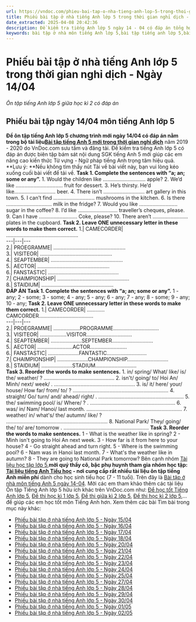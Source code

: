```yaml
---
url: https://vndoc.com/phieu-bai-tap-o-nha-tieng-anh-lop-5-trong-thoi-gian-nghi-dich-ngay-14-04-197864
title: Phiếu bài tập ở nhà tiếng Anh lớp 5 trong thời gian nghỉ dịch - Ngày 14/04 - Ôn tập tiếng Anh lớp 5 giữa học kì 2 có đáp án - VnDoc.com
date_extracted: 2025-04-08 20:42:36
description: Đề kiểm tra tiếng Anh lớp 5 ngày 14 - 04 có đáp án tổng hợp những dạng bài tập trắc nghiệm tiếng Anh 5 mới khác nhau giúp các em hoàn thiện những kỹ năng làm bài thi hiệu quả.
keywords: bài tập ở nhà môn tiếng Anh lớp 5,bài tập tiếng anh lớp 5,bài tập tiếng anh lớp 5 nâng cao,bài tập tết anh 5,bài tập tết tiếng anh lớp 5,bài tập tiếng anh lớp 5 cơ bản,Bài ôn tập ở nhà nghỉ phòng chống dịch bệnh môn tiếng Anh lớp 5,bài tập nghỉ phòng dịch corona,phòng dịch Corona,phòng chống dịch Covid-19,Bài tập tết lớp 5 môn tiếng Anh,bài tập sau tết môn tiếng anh lớp 5,bài tập tết môn tiếng anh lớp 5,bài tập bổ trợ nâng cao tiếng Anh lớp 5,Bài tập phòng dịch Corona lớp 5
---
```


# Phiếu bài tập ở nhà tiếng Anh lớp 5 trong thời gian nghỉ dịch - Ngày 14/04
 _Ôn tập tiếng Anh lớp 5 giữa học kì 2 có đáp án_
## Phiếu bài tập ngày 14/04 môn tiếng Anh lớp 5
**Đề ôn tập tiếng Anh lớp 5 chương trình mới ngày 14/04 có đáp án nằm trong bộ tài liệu[Bài tập tiếng Anh 5 mới trong thời gian nghỉ dịch](<https://vndoc.com/tieng-anh-lop5>)** năm 2019 - 2020 do VnDoc.com sưu tầm và đăng tải. Đề kiểm tra tiếng Anh lớp 5 có đáp án được biên tập bám sát nội dung SGK tiếng Anh 5 mới giúp các em nâng cao kiến thức Từ vựng - Ngữ pháp tiếng Anh trọng tâm hiệu quả.
**Lưu ý: **Nếu không tìm thấy nút Tải về bài viết này, bạn vui lòng kéo xuống cuối bài viết để tải về.
**Task 1. Complete the sentences with “a; an; some or any”.**
1\. Would the children like ………..………….….. apple?
2\. We’d like ………………………….. fruit for dessert.
3\. He’s thirsty. He’d like…….…………..……. beer.
4\. There isn’t ……………..……….. art gallery in this town.
5\. I can’t find …………………..….. mushrooms in the kitchen.
6\. Is there ………………..……….. milk in the fridge?
7\. Would you like …………………….. sugar in the coffee?
8\. I’d like …………………...… traveller’s cheques, please.
9\. Can I have ………………..…… Coke, please?
10\. There aren’t ………………..…. plates in the cupboard.
**Task 2. Leave ONE unnecessary letter in these words to make them correct.**
1.| CAMECORDER| ………………………………………….  
---|---|---  
2.| PROEGRAMME| ………………………………………….  
3.| VISITEOR| ………………………………………….  
4.| SEAPTEMBER| ………………………………………….  
5.| AECTOR| ………………………………………....  
6.| FANSTASTIC| …………………………………………  
7.| CHAIMPIONSHIP| ………………………………………….  
8.| STAIDIUM| ………………………………………….  
**ĐÁP ÁN**
**Task 1. Complete the sentences with “a; an; some or any”.**
1 - any; 2 - some; 3 - some; 4 - any; 5 - any;
6 - any; 7 - any; 8 - some; 9 - any; 10 - any;
**Task 2. Leave ONE unnecessary letter in these words to make them correct.**
1.| CAMECORDER| …………CAMCORDER……………………………….  
---|---|---  
2.| PROEGRAMME| ………………PROGRAMME………………………….  
3.| VISITEOR| ………………VISITOR………………………….  
4.| SEAPTEMBER| …………………SEPTEMBER……………………….  
5.| AECTOR| ……………………ACTOR…………………....  
6.| FANSTASTIC| …………………FANTASTIC………………………  
7.| CHAIMPIONSHIP| …………………CHAMPIONSHIP……………………….  
8.| STAIDIUM| …………………STADIUM……………………….  
**Task 3. Reorder the words to make sentences.**
1\. in/ spring/ What/ like/ is/ the/ weather/ ?
................................................
2\. isn't/ going/ to/ Hoi An/ Minh/ next/ week/
. ……………………………………………….
3\. is/ it/ here/ your/ house/ How far/ from/ to/ ?
.................................................................
4\. straight/ Go/ turn/ and/ ahead/ right/
. ………………………………………………….
5\. the/ swimming pool/ is/ Where/ ?
. ………………………………………………….
6\. was/ in/ Nam/ Hanoi/ last month.
………………………......................................
7\. weather/ in/ what's/ the/ autumn/ like/ ?
.....................................................................
8\. National Park/ They/ going/ the/ to/ are/ tomorrow
. ………………………………………………….
**Task 3. Reorder the words to make sentences.**
1 - What is the weather like in spring?
2 - Minh isn't going to Hoi An next week.
3 - How far is it from here to your house?
4 - Go straight ahead and turn right.
5 - Where is the swimming pool?
6 - Nam was in Hanoi last month.
7 - What's the weather like in autumn?
8 - They are going to National Park tomorrow?
Bên cạnh nhóm [Tài liệu học tập lớp 5](</goto?u=aHR0cHM6Ly93d3cuZmFjZWJvb2suY29tL2dyb3Vwcy9UYWkubGlldS5ob2MudGFwLmxvcC41LlZORE9DLw%3D%3D>),**mời quý thầy cô, bậc phụ huynh tham gia nhóm học tập: [Tài liệu tiếng Anh Tiểu học](</goto?u=aHR0cHM6Ly93d3cuZmFjZWJvb2suY29tL2dyb3Vwcy90YWlsaWV1dGllbmdhbmh0aWV1aG9jLw%3D%3D>) \- nơi cung cấp rất nhiều tài liệu ôn tập tiếng Anh miễn phí** dành cho học sinh tiểu học \(7 - 11 tuổi\).
Trên đây là [Bài tập ở nhà môn tiếng Anh 5 ngày 14-04](<https://vndoc.com/phieu-bai-tap-o-nha-tieng-anh-lop-5-trong-thoi-gian-nghi-dich-ngay-14-04-197864>). Mời các em tham khảo thêm các tài liệu Ôn tập Tiếng Anh lớp 5 hữu ích khác trên VnDoc.com như: [Để học tốt Tiếng Anh lớp 5](<https://vndoc.com/tieng-anh-lop5>), [Đề thi học kì 1 lớp 5](<https://vndoc.com/de-thi-hoc-ki-1-lop5>), [Đề thi giữa kì 2 lớp 5](<https://vndoc.com/de-thi-giua-ki-2-lop5>), [Đề thi học kì 2 lớp 5](<https://vndoc.com/de-thi-hoc-ki-2-lop5>),... để giúp các em học tốt môn Tiếng Anh hơn.
Xem thêm các bài Tìm bài trong mục này khác:
  * [Phiếu bài tập ở nhà tiếng Anh lớp 5 - Ngày 15/04](</phieu-bai-tap-o-nha-tieng-anh-lop-5-trong-thoi-gian-nghi-dich-ngay-15-04-197872>)
  * [Phiếu bài tập ở nhà tiếng Anh lớp 5 - Ngày 16/04](</phieu-bai-tap-o-nha-tieng-anh-lop-5-trong-thoi-gian-nghi-dich-ngay-16-04-197885>)
  * [Phiếu bài tập ở nhà tiếng Anh lớp 5 - Ngày 17/04](</phieu-bai-tap-o-nha-tieng-anh-lop-5-trong-thoi-gian-nghi-dich-ngay-17-04-197898>)
  * [Phiếu bài tập ở nhà tiếng Anh lớp 5 - Ngày 18/04](</phieu-bai-tap-o-nha-tieng-anh-lop-5-trong-thoi-gian-nghi-dich-ngay-18-04-197904>)
  * [Phiếu bài tập ở nhà tiếng Anh lớp 5 - Ngày 20/04](</phieu-bai-tap-o-nha-tieng-anh-lop-5-trong-thoi-gian-nghi-dich-ngay-20-04-198338>)
  * [Phiếu bài tập ở nhà tiếng Anh lớp 5 - Ngày 21/04](</phieu-bai-tap-o-nha-tieng-anh-lop-5-trong-thoi-gian-nghi-dich-ngay-21-04-198339>)
  * [Phiếu bài tập ở nhà tiếng Anh lớp 5 - Ngày 22/04](</phieu-bai-tap-o-nha-tieng-anh-lop-5-trong-thoi-gian-nghi-dich-ngay-22-04-198340>)
  * [Phiếu bài tập ở nhà tiếng Anh lớp 5 - Ngày 23/04](</phieu-bai-tap-o-nha-tieng-anh-lop-5-trong-thoi-gian-nghi-dich-ngay-23-04-198481>)
  * [Phiếu bài tập ở nhà tiếng Anh lớp 5 - Ngày 24/04](</phieu-bai-tap-o-nha-tieng-anh-lop-5-trong-thoi-gian-nghi-dich-ngay-24-04-198485>)
  * [Phiếu bài tập ở nhà tiếng Anh lớp 5 - Ngày 25/04](</phieu-bai-tap-o-nha-tieng-anh-lop-5-trong-thoi-gian-nghi-dich-ngay-25-04-198490>)
  * [Phiếu bài tập ở nhà tiếng Anh lớp 5 - Ngày 27/04](</phieu-bai-tap-o-nha-tieng-anh-lop-5-trong-thoi-gian-nghi-dich-ngay-27-04-198840>)
  * [Phiếu bài tập ở nhà tiếng Anh lớp 5 - Ngày 28/04](</phieu-bai-tap-o-nha-tieng-anh-lop-5-trong-thoi-gian-nghi-dich-ngay-28-04-198843>)
  * [Phiếu bài tập ở nhà tiếng Anh lớp 5 - Ngày 29/04](</phieu-bai-tap-o-nha-tieng-anh-lop-5-trong-thoi-gian-nghi-dich-ngay-29-04-198850>)
  * [Phiếu bài tập ở nhà tiếng Anh lớp 5 - Ngày 30/04](</phieu-bai-tap-o-nha-tieng-anh-lop-5-trong-thoi-gian-nghi-dich-ngay-30-04-198854>)
  * [Phiếu bài tập ở nhà tiếng Anh lớp 5 - Ngày 01/05](</phieu-bai-tap-o-nha-tieng-anh-lop-5-trong-thoi-gian-nghi-dich-ngay-01-05-198915>)
  * [Phiếu bài tập ở nhà tiếng Anh lớp 5 - Ngày 02/05](</phieu-bai-tap-o-nha-tieng-anh-lop-5-trong-thoi-gian-nghi-dich-ngay-02-05-198921>)

